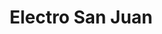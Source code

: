 ---
title: "Electro San Juan"
url: /ciudad-autonoma-de-buenos-aires/electro-san-juan/
shop: Allgemein
---